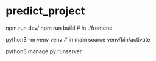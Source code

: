# predict_project

npm run dev/ npm run build # in ./frontend

python3 -m venv venv # in main
source venv/bin/activate

python3 manage.py runserver
